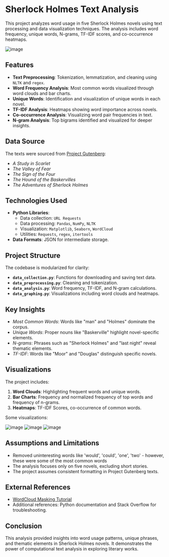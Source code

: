 # Sherlock Holmes Text Analysis

This project analyzes word usage in five Sherlock Holmes novels using text processing and data visualization techniques. The analysis includes word frequency, unique words, N-grams, TF-IDF scores, and co-occurrence heatmaps.

![image](https://github.com/user-attachments/assets/1ecdcaec-bd0b-418a-ae0b-49ff4b86adff)

## Features
- **Text Preprocessing**: Tokenization, lemmatization, and cleaning using `NLTK` and `regex`.
- **Word Frequency Analysis**: Most common words visualized through word clouds and bar charts.
- **Unique Words**: Identification and visualization of unique words in each novel.
- **TF-IDF Analysis**: Heatmaps showing word importance across novels.
- **Co-occurrence Analysis**: Visualizing word pair frequencies in text.
- **N-gram Analysis**: Top bigrams identified and visualized for deeper insights.

## Data Source
The texts were sourced from [Project Gutenberg](https://www.gutenberg.org):
- *A Study in Scarlet*
- *The Valley of Fear*
- *The Sign of the Four*
- *The Hound of the Baskervilles*
- *The Adventures of Sherlock Holmes*

## Technologies Used
- **Python Libraries**:
  - Data collection: `URL Requests`
  - Data processing: `Pandas`, `NumPy`, `NLTK`
  - Visualization: `Matplotlib`, `Seaborn`, `WordCloud`
  - Utilities: `Requests`, `regex`, `itertools`
- **Data Formats**: JSON for intermediate storage.

## Project Structure
The codebase is modularized for clarity:
- **`data_collection.py`**: Functions for downloading and saving text data.
- **`data_preprocessing.py`**: Cleaning and tokenization.
- **`data_analysis.py`**: Word frequency, TF-IDF, and N-gram calculations.
- **`data_graphing.py`**: Visualizations including word clouds and heatmaps.

## Key Insights
- *Most Common Words*: Words like "man" and "Holmes" dominate the corpus.
- *Unique Words*: Proper nouns like "Baskerville" highlight novel-specific elements.
- *N-grams*: Phrases such as "Sherlock Holmes" and "last night" reveal thematic elements.
- *TF-IDF*: Words like "Moor" and "Douglas" distinguish specific novels.

## Visualizations
The project includes:
1. **Word Clouds**: Highlighting frequent words and unique words.
2. **Bar Charts**: Frequency and normalized frequency of top words and frequency of n-grams.
3. **Heatmaps**: TF-IDF Scores, co-occurrence of common words.

Some visualizations:

![image](https://github.com/user-attachments/assets/b9025064-2045-4a29-a8ca-e59f09913795)
![image](https://github.com/user-attachments/assets/51103bbc-797a-4cff-9126-a5fa2d787a54)
![image](https://github.com/user-attachments/assets/f7d338f5-5a9f-4ed2-93e4-9f83b5a9059e)

## Assumptions and Limitations
- Removed uninteresting words like 'would', 'could', 'one', 'two' - however, these were some of the most common words
- The analysis focuses only on five novels, excluding short stories.
- The project assumes consistent formatting in Project Gutenberg texts.

## External References
- [WordCloud Masking Tutorial](https://medium.com/@m3redithw/wordclouds-with-python-c287887acc8b)
- Additional references: Python documentation and Stack Overflow for troubleshooting.

## Conclusion
This analysis provided insights into word usage patterns, unique phrases, and thematic elements in Sherlock Holmes novels. It demonstrates the power of computational text analysis in exploring literary works.
